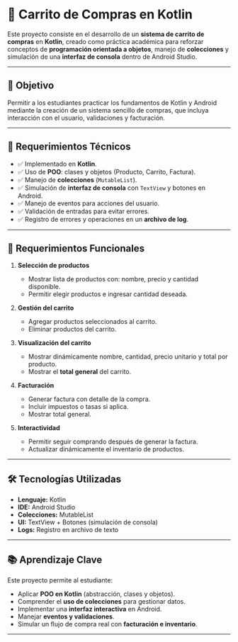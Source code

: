 # 🛒 Carrito de Compras en Kotlin

Este proyecto consiste en el desarrollo de un **sistema de carrito de compras** en **Kotlin**, creado como práctica académica para reforzar conceptos de **programación orientada a objetos**, manejo de **colecciones** y simulación de una **interfaz de consola** dentro de Android Studio.  

---

## 🎯 Objetivo
Permitir a los estudiantes practicar los fundamentos de Kotlin y Android mediante la creación de un sistema sencillo de compras, que incluya interacción con el usuario, validaciones y facturación.

---

## 📌 Requerimientos Técnicos
- ✅ Implementado en **Kotlin**.  
- ✅ Uso de **POO**: clases y objetos (Producto, Carrito, Factura).  
- ✅ Manejo de **colecciones** (`MutableList`).  
- ✅ Simulación de **interfaz de consola** con `TextView` y botones en Android.  
- ✅ Manejo de eventos para acciones del usuario.  
- ✅ Validación de entradas para evitar errores.  
- ✅ Registro de errores y operaciones en un **archivo de log**.  

---

## 📌 Requerimientos Funcionales
1. **Selección de productos**  
   - Mostrar lista de productos con: nombre, precio y cantidad disponible.  
   - Permitir elegir productos e ingresar cantidad deseada.  

2. **Gestión del carrito**  
   - Agregar productos seleccionados al carrito.  
   - Eliminar productos del carrito.  

3. **Visualización del carrito**  
   - Mostrar dinámicamente nombre, cantidad, precio unitario y total por producto.  
   - Mostrar el **total general** del carrito.  

4. **Facturación**  
   - Generar factura con detalle de la compra.  
   - Incluir impuestos o tasas si aplica.  
   - Mostrar total general.  

5. **Interactividad**  
   - Permitir seguir comprando después de generar la factura.  
   - Actualizar dinámicamente el inventario de productos.  

---

## 🛠️ Tecnologías Utilizadas
- **Lenguaje:** Kotlin  
- **IDE:** Android Studio  
- **Colecciones:** MutableList  
- **UI:** TextView + Botones (simulación de consola)  
- **Logs:** Registro en archivo de texto  

---

## 📚 Aprendizaje Clave
Este proyecto permite al estudiante:  
- Aplicar **POO en Kotlin** (abstracción, clases y objetos).  
- Comprender el **uso de colecciones** para gestionar datos.  
- Implementar una **interfaz interactiva** en Android.  
- Manejar **eventos y validaciones**.  
- Simular un flujo de compra real con **facturación e inventario**.  

---
  
